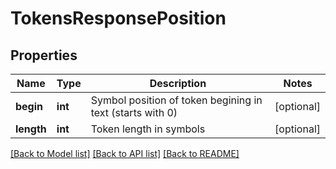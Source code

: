 # TokensResponsePosition

## Properties
Name | Type | Description | Notes
------------ | ------------- | ------------- | -------------
**begin** | **int** | Symbol position of token begining in text (starts with 0) | [optional] 
**length** | **int** | Token length in symbols | [optional] 

[[Back to Model list]](../README.md#documentation-for-models) [[Back to API list]](../README.md#documentation-for-api-endpoints) [[Back to README]](../README.md)



